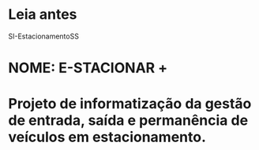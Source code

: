 # Leia antes
SI-EstacionamentoSS
# NOME: E-STACIONAR +
# Projeto de informatização da gestão de entrada, saída e permanência de veículos em estacionamento.

